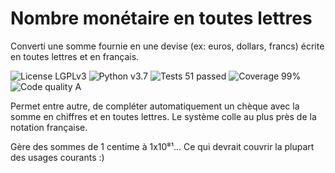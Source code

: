 # Nombre monétaire en toutes lettres
Converti une somme fournie en une devise (ex: euros, dollars, francs) écrite en toutes lettres et en français.

![License LGPLv3](https://img.shields.io/badge/license-LGPLv3-blue "License LGPLv3")
![Python v3.7](https://img.shields.io/badge/python-v3.7-blue "Python v3.7")
![Tests 51 passed](https://img.shields.io/badge/tests-51%20passed-green "Tests 51 passed")
![Coverage 99%](https://img.shields.io/badge/coverage-99%25-green "Coverage 99%")
![Code quality A](https://img.shields.io/badge/code%20quality-A-green "Code quality A")

Permet entre autre, de compléter automatiquement un chèque avec la somme en chiffres et en toutes lettres.
Le système colle au plus près de la notation française.

Gère des sommes de 1 centime à 1x10⁸¹...
Ce qui devrait couvrir la plupart des usages courants :)
